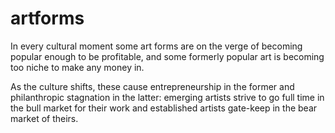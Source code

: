 # artforms

In every cultural moment some art forms are on the verge of becoming popular enough to be profitable, and some formerly popular art is becoming too niche to make any money in.

As the culture shifts, these cause entrepreneurship in the former and philanthropic stagnation in the latter: emerging artists strive to go full time in the bull market for their work and established artists gate-keep in the bear market of theirs.

